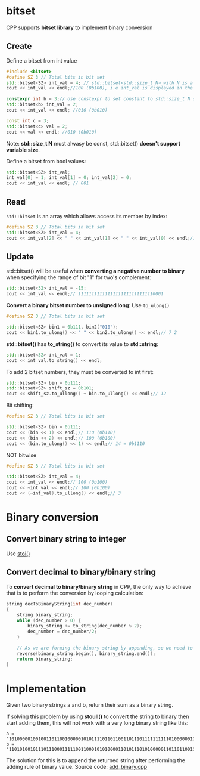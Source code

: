 # bitset
CPP supports **bitset library** to implement binary conversion
## Create
Define a bitset from int value
```cpp
#include <bitset>
#define SZ 3 // Total bits in bit set
std::bitset<SZ> int_val = 4; // std::bitset<std::size_t N> with N is a constant
cout << int_val << endl;//100 (0b100), i.e int_val is displayed in the binary format of SZ = 3 characters 

constexpr int b = 3;// Use constexpr to set constant to std::size_t N of std::bitset
std::bitset<b> int_val = 2;
cout << int_val << endl; //010 (0b010)

const int c = 3;
std::bitset<c> val = 2;
cout << val << endl; //010 (0b010)
```
Note: **std::size_t N** must alwasy be const, std::bitset() **doesn't support variable size**.

Define a bitset from bool values:
```cpp
std::bitset<SZ> int_val;
int_val[0] = 1; int_val[1] = 0; int_val[2] = 0;
cout << int_val << endl; // 001
```

## Read
``std::bitset`` is an array which allows access its member by index:
```cpp
#define SZ 3 // Total bits in bit set
std::bitset<SZ> int_val = 4;
cout << int_val[2] << " " << int_val[1] << " " << int_val[0] << endl;// 1 0 0
```
## Update
std::bitset() will be useful when **converting a negative number to binary** when specifying the range of bit "1" for two's complement:
```cpp
std::bitset<32> int_val = -15;
cout << int_val << endl;// 11111111111111111111111111110001
```
**Convert a binary bitset number to unsigned long**: Use ``to_ulong()``
```cpp
#define SZ 3 // Total bits in bit set

std::bitset<SZ> bin1 = 0b111, bin2("010");
cout << bin1.to_ulong() << " " << bin2.to_ulong() << endl;// 7 2
```
**std::bitset()** has **to_string()** to convert its value to **std::string**:
```cpp
std::bitset<32> int_val = 1;
cout << int_val.to_string() << endl;
```
To add 2 bitset numbers, they must be converted to int first:
```cpp
std::bitset<SZ> bin = 0b111;
std::bitset<SZ> shift_sz = 0b101;
cout << shift_sz.to_ullong() + bin.to_ullong() << endl;// 12
```
Bit shifting:
```cpp
#define SZ 3 // Total bits in bit set

std::bitset<SZ> bin = 0b111;
cout << (bin << 1) << endl;// 110 (0b110)
cout << (bin << 2) << endl;// 100 (0b100)
cout << (bin.to_ulong() << 1) << endl;// 14 = 0b1110
```
NOT bitwise
```cpp
#define SZ 3 // Total bits in bit set

std::bitset<SZ> int_val = 4;
cout << int_val << endl;// 100 (0b100)
cout << ~int_val << endl;// 100 (0b100)
cout << (~int_val).to_ullong() << endl;// 3
```
# Binary conversion
## Convert binary string to integer
Use [stoi()](https://github.com/TranPhucVinh/Cplusplus/blob/master/Data%20structure/String/string%20API.md#stoi)
## Convert decimal to binary/binary string
To **convert decimal to binary/binary string** in CPP, the only way to achieve that is to perform the conversion by looping calculation:
```cpp
string decToBinaryString(int dec_number) 
{ 
    string binary_string;
    while (dec_number > 0) { 
        binary_string += to_string(dec_number % 2);
        dec_number = dec_number/2; 
    } 

    // As we are forming the binary string by appending, so we need to reverse it
    reverse(binary_string.begin(), binary_string.end());
    return binary_string;
} 
```
# Implementation
Given two binary strings a and b, return their sum as a binary string.

If solving this problem by using **stoull()** to convert the string to binary then start adding them, this will not work with a very long binary string like this:
```
a = "10100000100100110110010000010101111011011001101110111111111101000000101111001110001111100001101"
b = "110101001011101110001111100110001010100001101011101010000011011011001011101111001100000011011110011"
```
The solution for this is to append the returned string after performing the adding rule of binary value. Source code: [add_binary.cpp](add_binary.cpp)
